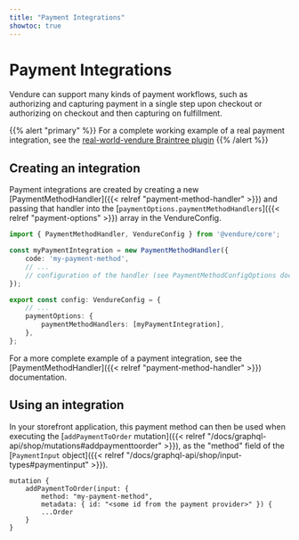 ```yaml
---
title: "Payment Integrations"
showtoc: true
---
```


# Payment Integrations

Vendure can support many kinds of payment workflows, such as authorizing and capturing payment in a single step upon checkout or authorizing on checkout and then capturing on fulfillment. 

{{% alert "primary" %}}
  For a complete working example of a real payment integration, see the [real-world-vendure Braintree plugin](https://github.com/vendure-ecommerce/real-world-vendure/tree/master/src/plugins/braintree)
{{% /alert %}}

## Creating an integration

Payment integrations are created by creating a new [PaymentMethodHandler]({{< relref "payment-method-handler" >}}) and passing that handler into the [`paymentOptions.paymentMethodHandlers`]({{< relref "payment-options" >}}) array in the VendureConfig.

```TypeScript
import { PaymentMethodHandler, VendureConfig } from '@vendure/core';

const myPaymentIntegration = new PaymentMethodHandler({
    code: 'my-payment-method',
    // ... 
    // configuration of the handler (see PaymentMethodConfigOptions docs)
});

export const config: VendureConfig = {
    // ...
    paymentOptions: {
        paymentMethodHandlers: [myPaymentIntegration],
    },
};
```

For a more complete example of a payment integration, see the [PaymentMethodHandler]({{< relref "payment-method-handler" >}}) documentation.

## Using an integration

In your storefront application, this payment method can then be used when executing the [`addPaymentToOrder` mutation]({{< relref "/docs/graphql-api/shop/mutations#addpaymenttoorder" >}}), as the "method" field of the [`PaymentInput` object]({{< relref "/docs/graphql-api/shop/input-types#paymentinput" >}}).

```SDL
mutation {
    addPaymentToOrder(input: { 
        method: "my-payment-method",
        metadata: { id: "<some id from the payment provider>" }) {
        ...Order
    }
}
```
